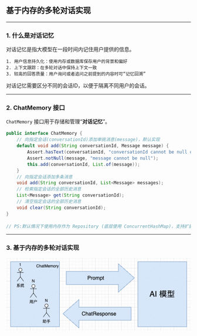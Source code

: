 ## 基于内存的多轮对话实现

---

### 1. 什么是对话记忆

对话记忆是指大模型在一段时间内记住用户提供的信息。

```
1. 用户信息持久化：使用内存或数据库保存用户的背景和偏好
2. 上下文跟踪：在多轮对话中保持上下文一致
3. 较高的回答质量：用户询问或者追问之前提到的内容时可“记忆回溯”
```


对话记忆需要区分不同的会话ID，以便于隔离不同用户的会话。

---

### 2. ChatMemory 接口

`ChatMemory` 接口用于存储和管理“**对话记忆**”。

```java
public interface ChatMemory {
    // 向指定会话(conversationId)添加单挑消息(message)，默认实现
    default void add(String conversationId, Message message) {
        Assert.hasText(conversationId, "conversationId cannot be null or empty");
        Assert.notNull(message, "message cannot be null");
        this.add(conversationId, List.of(message));
    }
    // 向指定会话添加多条消息
    void add(String conversationId, List<Message> messages);
    // 检索指定会话的全部历史消息
    List<Message> get(String conversationId);
    // 清空指定会话的全部历史消息
    void clear(String conversationId);
}

// PS:默认情况下使用内存作为 Repository (底层使用 ConcurrentHashMap)，支持扩展为持久化存储（如 Redis，Cassandra，JDBC）
```

---

### 3. 基于内存的多轮对话实现

![基于内存的多轮对话实现](images/5/chat-memory.png)